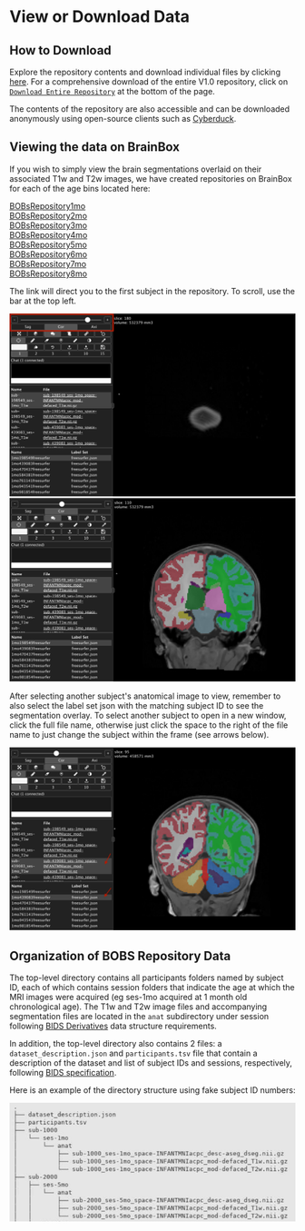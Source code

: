 # View or Download Data

## How to Download 

Explore the repository contents and download individual files by clicking [here](https://bobsrepository.s3.amazonaws.com/index.html). For a comprehensive download of the entire V1.0 repository, click on [`Download Entire Repository`](https://bobsrepository.s3.us-east-2.amazonaws.com/V1.0.zip) at the bottom of the page.

The contents of the repository are also accessible and can be downloaded anonymously using open-source clients such as [Cyberduck](https://cyberduck.io/).
  
## Viewing the data on BrainBox 

If you wish to simply view the brain segmentations overlaid on their associated T1w and T2w images, we have created repositories on BrainBox for each of the age bins located here:

[BOBsRepository1mo](https://brainbox.pasteur.fr/project/BOBsRepository1mo)  
[BOBsRepository2mo](https://brainbox.pasteur.fr/project/BOBsRepository2mo)  
[BOBsRepository3mo](https://brainbox.pasteur.fr/project/BOBsRepository3mo)  
[BOBsRepository4mo](https://brainbox.pasteur.fr/project/BOBsRepository4mo)  
[BOBsRepository5mo](https://brainbox.pasteur.fr/project/BOBsRepository5mo)  
[BOBsRepository6mo](https://brainbox.pasteur.fr/project/BOBsRepository6mo)  
[BOBsRepository7mo](https://brainbox.pasteur.fr/project/BOBsRepository7mo)  
[BOBsRepository8mo](https://brainbox.pasteur.fr/project/BOBsRepository8mo)

The link will direct you to the first subject in the repository. To scroll, use the bar at the top left. 

![first brainbox screenshot](./images/brainbox_atfirst.png) ![second brainbox screenshot](./images/brainbox_scroll.png)

After selecting another subject's anatomical image to view, remember to also select the label set json with the matching subject ID to see the segmentation overlay. To select another subject to open in a new window, click the full file name, otherwise just click the space to the right of the file name to just change the subject within the frame (see arrows below). 

![third brainbox screenshot](./images/brainbox_newsubject.png)

## Organization of BOBS Repository Data
The top-level directory contains all participants folders named by subject ID, each of which contains session folders that indicate the age at which the MRI images were acquired (eg ses-1mo acquired at 1 month old chronological age). The T1w and T2w image files and accompanying segmentation files are located in the `anat` subdirectory under session following [BIDS Derivatives](https://bids-specification.readthedocs.io/en/stable/derivatives/introduction.html) data structure requirements.

In addition, the top-level directory also contains 2 files: a `dataset_description.json` and `participants.tsv` file that contain a description of the dataset and list of subject IDs and sessions, respectively, following [BIDS specification](https://bids-specification.readthedocs.io/en/stable/modality-agnostic-files.html#modality-agnostic-files). 

Here is an example of the directory structure using fake subject ID numbers:

![tree](./images/s3_tree.png)
